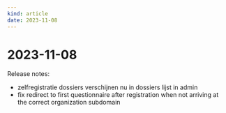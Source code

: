 ```yaml
---
kind: article
date: 2023-11-08
---
```


# 2023-11-08

Release notes:

* zelfregistratie dossiers verschijnen nu in dossiers lijst in admin
* fix redirect to first questionnaire after registration when not arriving at the correct organization subdomain
